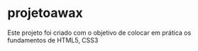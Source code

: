 # projetoawax
Este projeto foi criado com o objetivo de colocar em prática os fundamentos de HTML5, CSS3
